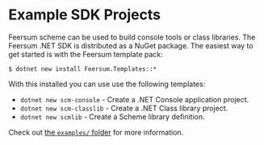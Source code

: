# Example SDK Projects

Feersum scheme can be used to build console tools or class libraries. The
Feersum .NET SDK is distributed as a NuGet package. The easiest way to get
started is with the Feersum template pack:

```
$ dotnet new install Feersum.Templates::*
```

With this installed you can use use the following templates:

 * `dotnet new scm-console` - Create a .NET Console application project.
 * `dotnet new scm-classlib` - Create a .NET Class library project.
 * `dotnet new scmlib` - Create a Scheme library definition.

Check out [the `examples/` folder][example-projects] for more information.

[example-projects]: https://github.com/iwillspeak/feersum/blob/main/examples/
